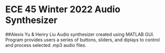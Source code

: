 # ECE 45 Winter 2022 Audio Synthesizer
##Alexis Yu & Henry Liu
Audio synthesizer created using MATLAB GUI. Program provides users a series of buttons, sliders, and diplays to control and process selected .mp3 audio files.